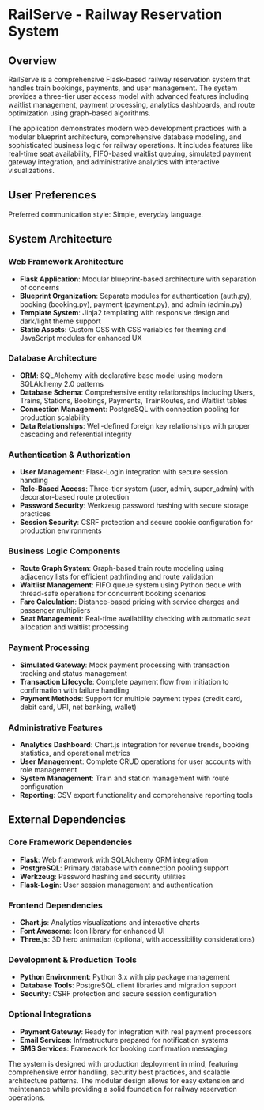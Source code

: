 # RailServe - Railway Reservation System

## Overview

RailServe is a comprehensive Flask-based railway reservation system that handles train bookings, payments, and user management. The system provides a three-tier user access model with advanced features including waitlist management, payment processing, analytics dashboards, and route optimization using graph-based algorithms.

The application demonstrates modern web development practices with a modular blueprint architecture, comprehensive database modeling, and sophisticated business logic for railway operations. It includes features like real-time seat availability, FIFO-based waitlist queuing, simulated payment gateway integration, and administrative analytics with interactive visualizations.

## User Preferences

Preferred communication style: Simple, everyday language.

## System Architecture

### Web Framework Architecture
- **Flask Application**: Modular blueprint-based architecture with separation of concerns
- **Blueprint Organization**: Separate modules for authentication (auth.py), booking (booking.py), payment (payment.py), and admin (admin.py)
- **Template System**: Jinja2 templating with responsive design and dark/light theme support
- **Static Assets**: Custom CSS with CSS variables for theming and JavaScript modules for enhanced UX

### Database Architecture
- **ORM**: SQLAlchemy with declarative base model using modern SQLAlchemy 2.0 patterns
- **Database Schema**: Comprehensive entity relationships including Users, Trains, Stations, Bookings, Payments, TrainRoutes, and Waitlist tables
- **Connection Management**: PostgreSQL with connection pooling for production scalability
- **Data Relationships**: Well-defined foreign key relationships with proper cascading and referential integrity

### Authentication & Authorization
- **User Management**: Flask-Login integration with secure session handling
- **Role-Based Access**: Three-tier system (user, admin, super_admin) with decorator-based route protection
- **Password Security**: Werkzeug password hashing with secure storage practices
- **Session Security**: CSRF protection and secure cookie configuration for production environments

### Business Logic Components
- **Route Graph System**: Graph-based train route modeling using adjacency lists for efficient pathfinding and route validation
- **Waitlist Management**: FIFO queue system using Python deque with thread-safe operations for concurrent booking scenarios
- **Fare Calculation**: Distance-based pricing with service charges and passenger multipliers
- **Seat Management**: Real-time availability checking with automatic seat allocation and waitlist processing

### Payment Processing
- **Simulated Gateway**: Mock payment processing with transaction tracking and status management
- **Transaction Lifecycle**: Complete payment flow from initiation to confirmation with failure handling
- **Payment Methods**: Support for multiple payment types (credit card, debit card, UPI, net banking, wallet)

### Administrative Features
- **Analytics Dashboard**: Chart.js integration for revenue trends, booking statistics, and operational metrics
- **User Management**: Complete CRUD operations for user accounts with role management
- **System Management**: Train and station management with route configuration
- **Reporting**: CSV export functionality and comprehensive reporting tools

## External Dependencies

### Core Framework Dependencies
- **Flask**: Web framework with SQLAlchemy ORM integration
- **PostgreSQL**: Primary database with connection pooling support
- **Werkzeug**: Password hashing and security utilities
- **Flask-Login**: User session management and authentication

### Frontend Dependencies
- **Chart.js**: Analytics visualizations and interactive charts
- **Font Awesome**: Icon library for enhanced UI
- **Three.js**: 3D hero animation (optional, with accessibility considerations)

### Development & Production Tools
- **Python Environment**: Python 3.x with pip package management
- **Database Tools**: PostgreSQL client libraries and migration support
- **Security**: CSRF protection and secure session configuration

### Optional Integrations
- **Payment Gateway**: Ready for integration with real payment processors
- **Email Services**: Infrastructure prepared for notification systems
- **SMS Services**: Framework for booking confirmation messaging

The system is designed with production deployment in mind, featuring comprehensive error handling, security best practices, and scalable architecture patterns. The modular design allows for easy extension and maintenance while providing a solid foundation for railway reservation operations.